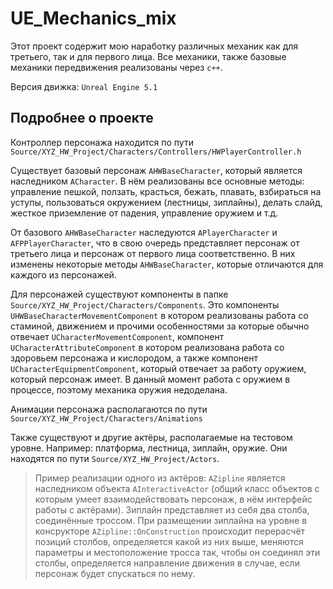 # UE_Mechanics_mix

Этот проект содержит мою наработку различных механик как для третьего, так и для первого лица. Все механики, также базовые механики передвижения реализованы через `c++`.

Версия движка: `Unreal Engine 5.1`

## Подробнее о проекте

Контроллер персонажа находится по пути `Source/XYZ_HW_Project/Characters/Controllers/HWPlayerController.h`

Существует базовый персонаж `AHWBaseCharacter`, который является наследником `ACharacter`. В нём реализованы все основные методы: управление пешкой, ползать, красться, бежать, плавать, взбираться на уступы, пользоваться окружением (лестницы, зиплайны), делать слайд, жесткое приземление от падения, управление оружием и т.д.

От базового `AHWBaseCharacter` наследуются `APlayerCharacter` и `AFPPlayerCharacter`, что в свою очередь представляет персонаж от третьего лица и персонаж от первого лица соответственно. В них изменены некоторые методы `AHWBaseCharacter`, которые отличаются для каждого из персонажей.

Для персонажей существуют компоненты в папке `Source/XYZ_HW_Project/Characters/Components`. Это компоненты `UHWBaseCharacterMovementComponent` в котором реализованы работа со стаминой, движением и прочими особенностями за которые обычно отвечает `UCharacterMovementComponent`, компонент `UCharacterAttributeComponent` в котором реализована работа со здоровьем персонажа и кислородом, а также компонент `UCharacterEquipmentComponent`, который отвечает за работу оружием, который персонаж имеет. В данный момент работа с оружием в процессе, поэтому механика оружия недоделана.

Анимации персонажа располагаются по пути `Source/XYZ_HW_Project/Characters/Animations`

Также существуют и другие актёры, располагаемые на тестовом уровне. Например: платформа, лестница, зиплайн, оружие. Они находятся по пути `Source/XYZ_HW_Project/Actors`. 

> Пример реализации одного из актёров: `AZipline` является наследником объекта `AInteractiveActor` (общий класс объектов с которым умеет взаимодействовать персонаж, в нём интерфейс работы с актёрами). Зиплайн представляет из себя два столба, соединённые троссом. При размещении зиплайна на уровне в консрукторе `AZipline::OnConstruction` происходит перерасчёт позиций столбов, определяется какой из них выше, меняются параметры и местоположение тросса так, чтобы он соединял эти столбы, определяется направление движения в случае, если персонаж будет спускаться по нему.